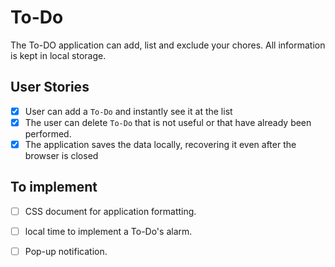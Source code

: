 # To-Do

The To-DO application can add, list and exclude your chores. All information is kept in local storage.

## User Stories

-   [x] User can add a `To-Do` and instantly see it at the list
-   [x] The user can delete `To-Do` that is not useful or that have already been performed.
-   [x] The application saves the data locally, recovering it even after the browser is closed

## To implement

-   [ ] CSS document for application formatting.
-   [ ] local time to implement a To-Do's alarm.
-   [ ] Pop-up notification.

